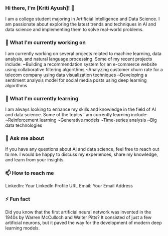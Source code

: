 ### Hi there, I'm [Kriti Ayush]! 👋
I am a college student majoring in Artificial Intelligence and Data Science. I am passionate about exploring the latest trends and techniques in AI and data science and implementing them to solve real-world problems.

### 🔭 What I'm currently working on
I am currently working on several projects related to machine learning, data analysis, and natural language processing. Some of my recent projects include:
~Building a recommendation system for an e-commerce website using collaborative filtering algorithms
~Analyzing customer churn rate for a telecom company using data visualization techniques
~Developing a sentiment analysis model for social media posts using deep learning algorithms

### 🌱 What I'm currently learning
I am always looking to enhance my skills and knowledge in the field of AI and data science. Some of the topics I am currently learning include:
~Reinforcement learning
~Generative models
~Time-series analysis
~Big data technologies

### 💬 Ask me about
If you have any questions about AI and data science, feel free to reach out to me. I would be happy to discuss my experiences, share my knowledge, and learn from your insights.

### 📫 How to reach me
LinkedIn: Your LinkedIn Profile URL
Email: Your Email Address

### ⚡ Fun fact
Did you know that the first artificial neural network was invented in the 1940s by Warren McCulloch and Walter Pitts? It consisted of just a few artificial neurons, but it paved the way for the development of modern deep learning models.

<!--
**krixshh/krixshh** is a ✨ _special_ ✨ repository because its `README.md` (this file) appears on your GitHub profile.

Here are some ideas to get you started:

- 🔭 I’m currently working on ...
- 🌱 I’m currently learning ...
- 👯 I’m looking to collaborate on ...
- 🤔 I’m looking for help with ...
- 💬 Ask me about ...
- 📫 How to reach me: ...
- 😄 Pronouns: ...
- ⚡ Fun fact: ...
-->
